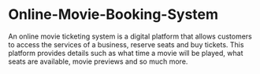 # Online-Movie-Booking-System
An online movie ticketing system is a digital platform that allows customers to access the services of a business, reserve seats and buy tickets. This platform provides details such as what time a movie will be played, what seats are available, movie previews and so much more.
